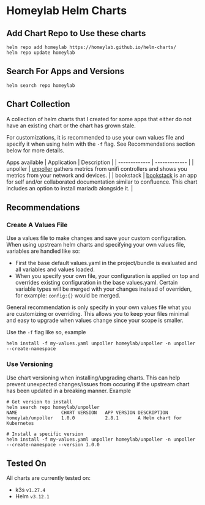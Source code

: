 # Homeylab Helm Charts

## Add Chart Repo to Use these charts
```
helm repo add homeylab https://homeylab.github.io/helm-charts/
helm repo update homeylab
```

## Search For Apps and Versions
```
helm search repo homeylab
```

## Chart Collection
A collection of helm charts that I created for some apps that either do not have an existing chart or the chart has grown stale.

For customizations, it is recommended to use your own values file and specify it when using helm with the `-f` flag. See Recommendations section below for more details.

Apps available
| Application  | Description | 
| ------------- | ------------- |
| unpoller  | [unpoller](https://github.com/unpoller/unpoller) gathers metrics from unifi controllers and shows you metrics from your network and devices. |
| bookstack | [bookstack](https://github.com/BookStackApp/BookStack) is an app for self and/or collaborated documentation similar to confluence. This chart includes an option to install mariadb alongside it. |

## Recommendations
### Create A Values File
Use a values file to make changes and save your custom configuration. When using upstream helm charts and specifying your own values file, variables are handled like so:

- First the base default values.yaml in the project/bundle is evaluated and all variables and values loaded.
- When you specify your own file, your configuration is applied on top and overrides existing configuration in the base values.yaml. Certain variable types will be merged with your changes instead of overriden, for example: `config:{}` would be merged.

General recommendation is only specify in your own values file what you are customizing or overriding. This allows you to keep your files minimal and easy to upgrade when values change since your scope is smaller.

Use the `-f` flag like so, example
```
helm install -f my-values.yaml unpoller homeylab/unpoller -n unpoller --create-namespace
```

### Use Versioning
Use chart versioning when installing/upgrading charts. This can help prevent unexpected changes/issues from occuring if the upstream chart has been updated in a breaking manner. Example
```
# Get version to install
helm search repo homeylab/unpoller
NAME             	CHART VERSION	APP VERSION	DESCRIPTION
homeylab/unpoller	1.0.0        	2.8.1      	A Helm chart for Kubernetes

# Install a specific version
helm install -f my-values.yaml unpoller homeylab/unpoller -n unpoller --create-namespace --version 1.0.0
```

## Tested On
All charts are currently tested on:
- k3s `v1.27.4`
- Helm `v3.12.1`